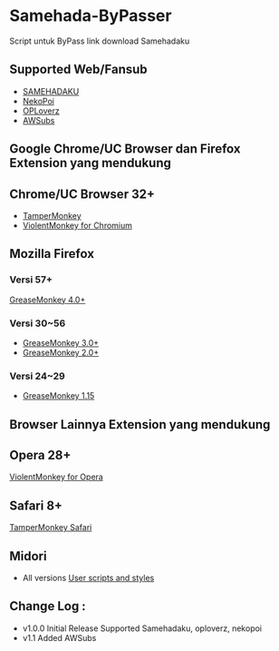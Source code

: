 # Samehada-ByPasser
Script untuk ByPass link download Samehadaku

## Supported Web/Fansub
* [SAMEHADAKU](https://www.samehadaku.net)
* [NekoPoi](http://nekopoi.band)
* [OPLoverz](https://oploverz.in)
* [AWSubs]()

## Google Chrome/UC Browser dan Firefox Extension yang mendukung
Chrome/UC Browser 32+
--------------------
* [TamperMonkey](https://chrome.google.com/webstore/detail/dhdgffkkebhmkfjojejmpbldmpobfkfo)
* [ViolentMonkey for Chromium](https://chrome.google.com/webstore/detail/violent-monkey/jinjaccalgkegednnccohejagnlnfdag)

Mozilla Firefox
---------------
### Versi 57+
[GreaseMonkey 4.0+](https://chrome.google.com/webstore/detail/dhdgffkkebhmkfjojejmpbldmpobfkfo)
### Versi 30~56
* [GreaseMonkey 3.0+](https://addons.mozilla.org/firefox/addon/greasemonkey/versions/3.17)
* [GreaseMonkey 2.0+](https://addons.mozilla.org/firefox/addon/greasemonkey/versions/2.3.1-signed)
### Versi 24~29
* [GreaseMonkey 1.15](https://addons.mozilla.org/firefox/addon/greasemonkey/versions/1.15.1-signed)

## Browser Lainnya Extension yang mendukung
Opera 28+
---------
[ViolentMonkey for Opera](https://addons.opera.com/en/extensions/details/violent-monkey/)

Safari 8+
---------
[TamperMonkey Safari](https://safari.tampermonkey.net/tampermonkey.safariextz)

Midori
------
* All versions
[User scripts and styles](http://midori-browser.org/faqs/#user_scripts_and_styles)

## Change Log :
* v1.0.0 
  Initial Release
  Supported Samehadaku, oploverz, nekopoi
* v1.1
  Added AWSubs
